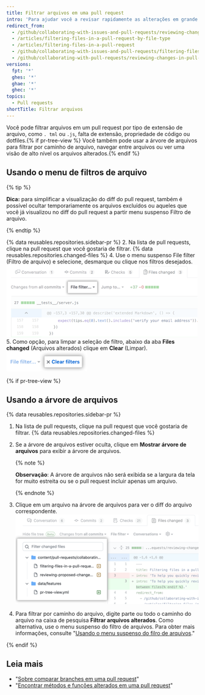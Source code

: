 ```yaml
---
title: Filtrar arquivos em uma pull request
intro: 'Para ajudar você a revisar rapidamente as alterações em grande pull request, você pode filtrar arquivos alterados{% if pr-tree-view %} ou usar a árvore de arquivos para navegar entre os arquivos{% endif %}.'
redirect_from:
  - /github/collaborating-with-issues-and-pull-requests/reviewing-changes-in-pull-requests/filtering-files-in-a-pull-request
  - /articles/filtering-files-in-a-pull-request-by-file-type
  - /articles/filtering-files-in-a-pull-request
  - /github/collaborating-with-issues-and-pull-requests/filtering-files-in-a-pull-request
  - /github/collaborating-with-pull-requests/reviewing-changes-in-pull-requests/filtering-files-in-a-pull-request
versions:
  fpt: '*'
  ghes: '*'
  ghae: '*'
  ghec: '*'
topics:
  - Pull requests
shortTitle: Filtrar arquivos
---
```


Você pode filtrar arquivos em um pull request por tipo de extensão de arquivo, como `. tml` ou `.js`, falta de extensão, propriedade de código ou dotfiles.{% if pr-tree-view %} Você também pode usar a árvore de arquivos para filtrar por caminho de arquivo, navegar entre arquivos ou ver uma visão de alto nível os arquivos alterados.{% endif %}

## Usando o menu de filtros de arquivo

{% tip %}

**Dica:** para simplificar a visualização do diff do pull request, também é possível ocultar temporariamente os arquivos excluídos ou aqueles que você já visualizou no diff do pull request a partir menu suspenso Filtro de arquivo.

{% endtip %}

{% data reusables.repositories.sidebar-pr %}
2. Na lista de pull requests, clique na pull request que você gostaria de filtrar.
{% data reusables.repositories.changed-files %}
4. Use o menu suspenso File filter (Filtro de arquivo) e selecione, desmarque ou clique nos filtros desejados. ![Opção File filter (Filtro de arquivo) acima do diff da pull request](/assets/images/help/pull_requests/file-filter-option.png)
5. Como opção, para limpar a seleção de filtro, abaixo da aba **Files changed** (Arquivos alterados) clique em **Clear** (Limpar). ![Limpar a seleção File filter (Filtro de arquivo)](/assets/images/help/pull_requests/clear-file-filter.png)

{% if pr-tree-view %}
## Usando a árvore de arquivos

{% data reusables.repositories.sidebar-pr %}
1. Na lista de pull requests, clique na pull request que você gostaria de filtrar.
{% data reusables.repositories.changed-files %}
1. Se a árvore de arquivos estiver oculta, clique em **Mostrar árvore de arquivos** para exibir a árvore de arquivos.

   {% note %}

   **Observação**: A árvore de arquivos não será exibida se a largura da tela for muito estreita ou se o pull request incluir apenas um arquivo.

   {% endnote %}

1. Clique em um arquivo na árvore de arquivos para ver o diff do arquivo correspondente. ![Árvore de arquivos do pull request](/assets/images/help/pull_requests/pr-file-tree.png)
1. Para filtrar por caminho do arquivo, digite parte ou todo o caminho do arquivo na caixa de pesquisa **Filtrar arquivos alterados**. Como alternativa, use o menu suspenso do filtro de arquivos. Para obter mais informações, consulte "[Usando o menu suspenso do filro de arquivos](#using-the-file-filter-dropdown)."

{% endif %}

## Leia mais

- "[Sobre comparar branches em uma pull request](/pull-requests/collaborating-with-pull-requests/proposing-changes-to-your-work-with-pull-requests/about-comparing-branches-in-pull-requests)"
- "[Encontrar métodos e funções alterados em uma pull request](/pull-requests/collaborating-with-pull-requests/reviewing-changes-in-pull-requests/finding-changed-methods-and-functions-in-a-pull-request)"
